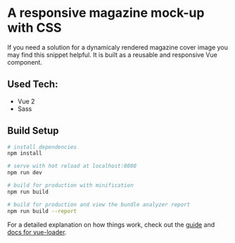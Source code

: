 # A responsive magazine mock-up with CSS

If you need a solution for a dynamicaly rendered magazine cover image you may find this snippet helpful. It is built as a reusable and responsive Vue component.

## Used Tech: 
 - Vue 2
 - Sass

## Build Setup

``` bash
# install dependencies
npm install

# serve with hot reload at localhost:8080
npm run dev

# build for production with minification
npm run build

# build for production and view the bundle analyzer report
npm run build --report
```

For a detailed explanation on how things work, check out the [guide](http://vuejs-templates.github.io/webpack/) and [docs for vue-loader](http://vuejs.github.io/vue-loader).
